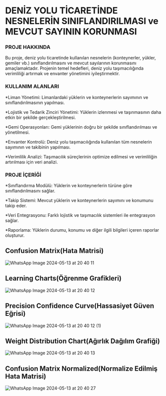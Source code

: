 #                                                             DENİZ YOLU TİCARETİNDE NESNELERİN SINIFLANDIRILMASI ve MEVCUT SAYININ KORUNMASI                                                               
 
                                                                                 

### PROJE HAKKINDA
Bu proje, deniz yolu ticaretinde kullanılan nesnelerin (konteynerler, yükler, gemiler vb.) sınıflandırılmasını ve mevcut sayılarının korunmasını amaçlamaktadır. Projenin temel hedefleri, 
deniz yolu taşımacılığında verimliliği artırmak ve envanter yönetimini iyileştirmektir.
### KULLANIM ALANLARI
  *Liman Yönetimi: Limanlardaki yüklerin ve konteynerlerin sayımının ve sınıflandırılmasının yapılması.
  
  *Lojistik ve Tedarik Zinciri Yönetimi: Yüklerin izlenmesi ve taşınmasının daha etkin bir şekilde gerçekleştirilmesi.
  
  *Gemi Operasyonları: Gemi yüklerinin doğru bir şekilde sınıflandırılması ve yönetilmesi.
  
  *Envanter Kontrolü: Deniz yolu taşımacılığında kullanılan tüm nesnelerin sayımının ve takibinin yapılması.
  
  *Verimlilik Analizi: Taşımacılık süreçlerinin optimize edilmesi ve verimliliğin artırılması için veri analizi.
  
### PROJE İÇERİĞİ
  *Sınıflandırma Modülü: Yüklerin ve konteynerlerin türüne göre sınıflandırılmasını sağlar.
  
  *Takip Sistemi: Mevcut yüklerin ve konteynerlerin sayımını ve konumunu takip eder.
  
  *Veri Entegrasyonu: Farklı lojistik ve taşımacılık sistemleri ile entegrasyon sağlar.
  
  *Raporlama: Yüklerin durumu, konumu ve diğer ilgili bilgileri içeren raporlar oluşturur.


## Confusion Matrix(Hata Matrisi)
![WhatsApp Image 2024-05-13 at 20 40 11](https://github.com/haticekaraoglu/Proje_1/assets/144357081/bfcc1370-f60a-4ea8-8f11-6a08c26d8664)


## Learning Charts(Öğrenme Grafikleri)
![WhatsApp Image 2024-05-13 at 20 40 12](https://github.com/haticekaraoglu/Proje_1/assets/144357081/2b234665-d13c-483d-9503-5535e6bd252c)

## Precision Confidence Curve(Hassasiyet Güven Eğrisi)
![WhatsApp Image 2024-05-13 at 20 40 12 (1)](https://github.com/haticekaraoglu/Proje_1/assets/144357081/7b5caeab-864b-438a-ba6e-2a4092d99f49)


## Weight Distribution Chart(Ağırlık Dağılım Grafiği)
![WhatsApp Image 2024-05-13 at 20 40 13](https://github.com/haticekaraoglu/Proje_1/assets/144357081/fef3a920-fd13-4916-a44a-6f81a47d5193)


## Confusion Matrix Normalized(Normalize Edilmiş Hata Matrisi)
![WhatsApp Image 2024-05-13 at 20 40 27](https://github.com/haticekaraoglu/Proje_1/assets/144357081/12a17986-d3ed-4532-be86-dc0f9e6a25fc)

